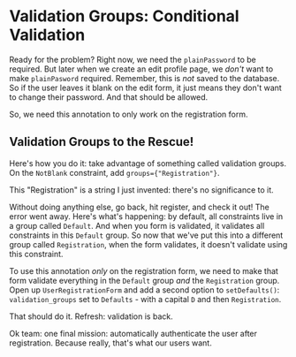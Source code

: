 # Validation Groups: Conditional Validation

Ready for the problem? Right now, we need the `plainPassword` to be required. But
later when we create an edit profile page, we *don't* want to make `plainPasword`
required. Remember, this is *not* saved to the database. So if the user leaves it
blank on the edit form, it just means they don't want to change their password.
And that should be allowed.

So, we need this annotation to only work on the registration form.

## Validation Groups to the Rescue!

Here's how you do it: take advantage of something called validation groups. On the
`NotBlank` constraint, add `groups={"Registration"}`.

This "Registration" is a string I just invented: there's no significance to it.

Without doing anything else, go back, hit register, and check it out! The error went
away. Here's what's happening: by default, all constraints live in a group called
`Default`. And when you form is validated, it validates all constraints in this
`Default` group. So now that we've put this into a different group called
`Registration`, when the form validates, it doesn't validate using this constraint.

To use this annotation *only* on the registration form, we need to make that
form validate everything in the `Default` group *and* the `Registration` group.
Open up `UserRegistrationForm` and add a second option to `setDefaults()`: `validation_groups`
set to `Defaults` - with a capital `D` and then `Registration`.

That should do it. Refresh: validation is back.

Ok team: one final mission: automatically authenticate the user after registration.
Because really, that's what our users want.
